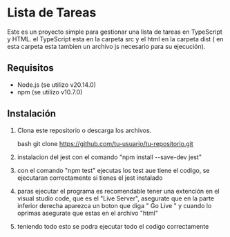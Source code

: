 # Lista de Tareas

Este es un proyecto simple para gestionar una lista de tareas en TypeScript y HTML.
el TypeScript esta en la carpeta src y el html en la carpeta dist ( en esta carpeta esta tambien un archivo js necesario para su ejecución). 

## Requisitos

- Node.js (se utilizo v20.14.0)
- npm (se utilizo v10.7.0)

## Instalación

1. Clona este repositorio o descarga los archivos.

   bash
   git clone https://github.com/tu-usuario/tu-repositorio.git

2. instalacion del jest con el comando "npm install --save-dev jest"

3. con el comando "npm test" ejecutas los test aue tiene el codigo,
   se ejecutaran correctamente si tienes el jest instalado 

4. paras ejecutar el programa es recomendable tener una extención en el 
   visual studio code, que es el "Live Server", asegurate que en la parte
   inferior derecha aparezca un boton que diga " Go Live " y cuando lo oprimas asegurate que estas en el archivo "html"

5. teniendo todo esto se podra ejecutar todo el codigo correctamente 
   
